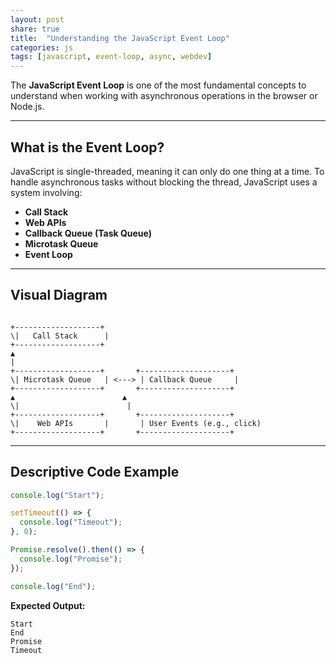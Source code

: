 ```yaml
---
layout: post
share: true
title:  "Understanding the JavaScript Event Loop"
categories: js
tags: [javascript, event-loop, async, webdev]
---
```


The **JavaScript Event Loop** is one of the most fundamental concepts to understand when working with asynchronous operations in the browser or Node.js.

---

## What is the Event Loop?

JavaScript is single-threaded, meaning it can only do one thing at a time. To handle asynchronous tasks without blocking the thread, JavaScript uses a system involving:

- **Call Stack**
- **Web APIs**
- **Callback Queue (Task Queue)**
- **Microtask Queue**
- **Event Loop**

---

## Visual Diagram

```

+-------------------+
\|   Call Stack      |
+-------------------+
▲
|
+-------------------+       +--------------------+
\| Microtask Queue   | <---> | Callback Queue     |
+-------------------+       +--------------------+
▲                        ▲
\|                        |
+-------------------+       +--------------------+
\|    Web APIs       |       | User Events (e.g., click)
+-------------------+       +--------------------+

````

---

## Descriptive Code Example

```javascript
console.log("Start");

setTimeout(() => {
  console.log("Timeout");
}, 0);

Promise.resolve().then(() => {
  console.log("Promise");
});

console.log("End");
````

**Expected Output:**

```
Start
End
Promise
Timeout
```
